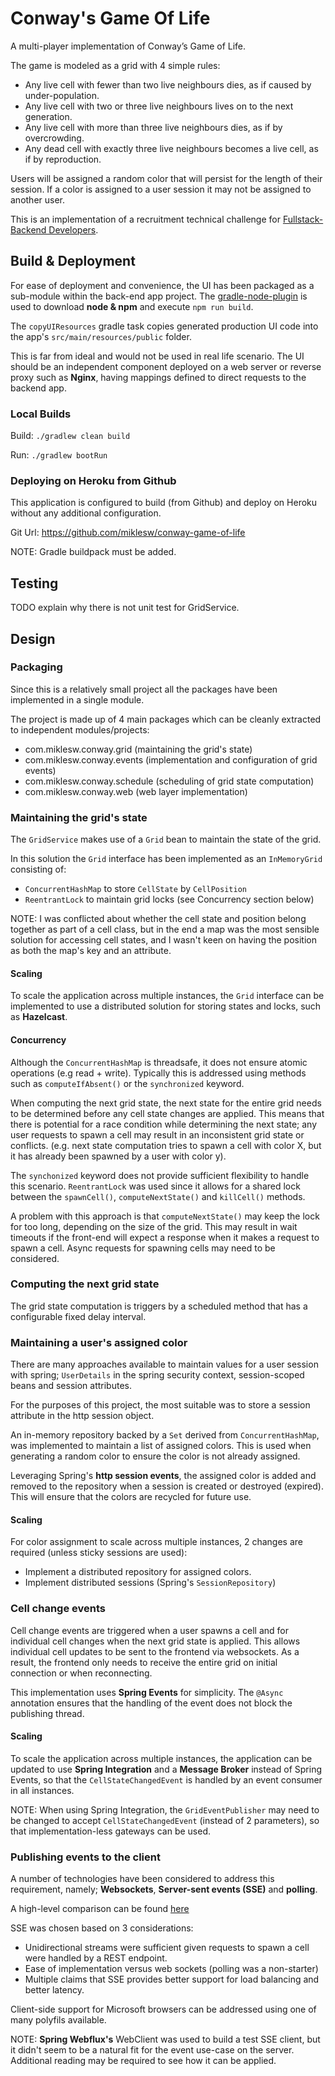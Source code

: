 # Conway's Game Of Life

A multi-player implementation of Conway’s Game of Life. 

The game is modeled as a grid with 4 simple rules:

- Any live cell with fewer than two live neighbours dies, as if caused by under-population.
- Any live cell with two or three live neighbours lives on to the next generation.
- Any live cell with more than three live neighbours dies, as if by overcrowding.
- Any dead cell with exactly three live neighbours becomes a live cell, as if by reproduction.

Users will be assigned a random color that will persist for the length of their session. If a color is assigned to a user session it may not be assigned to another user.

This is an implementation of a recruitment technical challenge for [Fullstack-Backend Developers](https://hackmd.io/s/SyXikdg_g#Full-Stack--Backend-Developer--Eng-Manager).


## Build & Deployment 

For ease of deployment and convenience, the UI has been packaged as a sub-module within the back-end app project. The [gradle-node-plugin](https://github.com/srs/gradle-node-plugin) is used to download **node & npm** and execute `npm run build`.

The `copyUIResources` gradle task copies generated production UI code into the app's `src/main/resources/public` folder.

This is far from ideal and would not be used in real life scenario. The UI should be an independent component deployed on a web server or reverse proxy such as **Nginx**, having mappings defined to direct requests to the backend app.

### Local Builds

Build: `./gradlew clean build`

Run: `./gradlew bootRun`

### Deploying on Heroku from Github

This application is configured to build (from Github) and deploy on Heroku without any additional configuration.

Git Url: https://github.com/miklesw/conway-game-of-life

NOTE: Gradle buildpack must be added.

## Testing

TODO explain why there is not unit test for GridService. 

## Design 

### Packaging

Since this is a relatively small project all the packages have been implemented in a single module. 

The project is made up of 4 main packages which can be cleanly extracted to independent modules/projects:

- com.miklesw.conway.grid (maintaining the grid's state)
- com.miklesw.conway.events (implementation and configuration of grid events)
- com.miklesw.conway.schedule (scheduling of grid state computation)
- com.miklesw.conway.web (web layer implementation)


### Maintaining the grid's state
The `GridService` makes use of a `Grid` bean to maintain the state of the grid. 

In this solution the `Grid` interface has been implemented as an `InMemoryGrid` consisting of:
 - `ConcurrentHashMap` to store `CellState` by `CellPosition` 
 - `ReentrantLock` to maintain grid locks (see Concurrency section below)

NOTE: I was conflicted about whether the cell state and position belong together as part of a cell class, but in the end a map was the most sensible solution for accessing cell states, and I wasn't keen on having the position as both the map's key and an attribute.

#### Scaling
To scale the application across multiple instances, the `Grid` interface can be implemented to use a distributed solution for storing states and locks, such as **Hazelcast**.

#### Concurrency

Although the `ConcurrentHashMap` is threadsafe, it does not ensure atomic operations (e.g read + write). Typically this is addressed using methods such as `computeIfAbsent()` or the `synchronized` keyword.

When computing the next grid state, the next state for the entire grid needs to be determined before any cell state changes are applied. This means that there is potential for a race condition while determining the next state; any user requests to spawn a cell may result in an inconsistent grid state or conflicts. (e.g. next state computation tries to spawn a cell with color X, but it has already been spawned by a user with color y).

The `synchonized` keyword does not provide sufficient flexibility to handle this scenario. `ReentrantLock` was used since it allows for a shared lock between the `spawnCell()`, `computeNextState()` and `killCell()` methods.

A problem with this approach is that `computeNextState()` may keep the lock for too long, depending on the size of the grid. This may result in wait timeouts if the front-end will expect a response when it makes a request to spawn a cell. Async requests for spawning cells may need to be considered.

### Computing the next grid state

The grid state computation is triggers by a scheduled method that has a configurable fixed delay interval.

### Maintaining a user's assigned color 

There are many approaches available to maintain values for a user session with spring; `UserDetails` in the spring security context, session-scoped beans and session attributes.

For the purposes of this project, the most suitable was to store a session attribute in the http session object. 

An in-memory repository backed by a `Set` derived from `ConcurrentHashMap`, was implemented to maintain a list of assigned colors. This is used when generating a random color to ensure the color is not already assigned.

Leveraging Spring's **http session events**, the assigned color is added and removed to the repository when a session is created or destroyed (expired). This will ensure that the colors are recycled for future use.

#### Scaling

For color assignment to scale across multiple instances, 2 changes are required (unless sticky sessions are used):

- Implement a distributed repository for assigned colors.
- Implement distributed sessions (Spring's `SessionRepository`)

### Cell change events

Cell change events are triggered when a user spawns a cell and for individual cell changes when the next grid state is applied. This allows individual cell updates to be sent to the frontend via websockets. As a result, the frontend only needs to receive the entire grid on initial connection or when reconnecting.

This implementation uses **Spring Events** for simplicity. The `@Async` annotation ensures that the handling of the event does not block the publishing thread.

#### Scaling
To scale the application across multiple instances, the application can be updated to use **Spring Integration** and a **Message Broker** instead of Spring Events, so that the `CellStateChangedEvent` is handled by an event consumer in all instances.

NOTE: When using Spring Integration, the `GridEventPublisher` may need to be changed to accept `CellStateChangedEvent` (instead of 2 parameters), so that implementation-less gateways can be used.

### Publishing events to the client

A number of technologies have been considered to address this requirement, namely; **Websockets**, **Server-sent events (SSE)** and **polling**. 

A high-level comparison can be found [here](https://image.slidesharecdn.com/2015-06-22parisjswebsocketvsssev2-150624185438-lva1-app6891/95/websocket-vs-sse-parisjs-240615-11-638.jpg?cb=1435172291)

SSE was chosen based on 3 considerations:
- Unidirectional streams were sufficient given requests to spawn a cell were handled by a REST endpoint.
- Ease of implementation versus web sockets (polling was a non-starter)
- Multiple claims that SSE provides better support for load balancing and better latency.

Client-side support for Microsoft browsers can be addressed using one of many polyfils available.

NOTE: **Spring Webflux's** WebClient was used to build a test SSE client, but it didn't seem to be a natural fit for the event use-case on the server. Additional reading may be required to see how it can be applied.